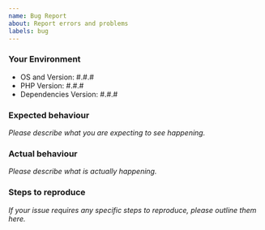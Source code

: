 ```yaml
---
name: Bug Report
about: Report errors and problems
labels: bug
---
```


### Your Environment

- OS and Version: #.#.#
- PHP Version: #.#.#
- Dependencies Version: #.#.#

### Expected behaviour

*Please describe what you are expecting to see happening.*

### Actual behaviour

*Please describe what is actually happening.*

### Steps to reproduce

*If your issue requires any specific steps to reproduce, please outline them here.*
